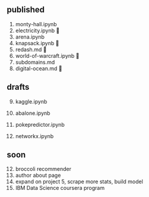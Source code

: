 published
---------
1. monty-hall.ipynb
2. electricity.ipynb 🚧
3. arena.ipynb
4. knapsack.ipynb 🚧
5. redash.md 🚧
6. world-of-warcraft.ipynb 🚧
7. subdomains.md 
8. digital-ocean.md 🚧 

drafts
------
9. kaggle.ipynb
10. abalone.ipynb
11. pokepredictor.ipynb


16. networkx.ipynb

soon
----
12. broccoli recommender
13. author about page
14. expand on project 5, scrape more stats, build model
15. IBM Data Science coursera program